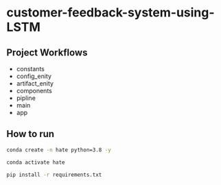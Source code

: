 # customer-feedback-system-using-LSTM

## Project Workflows
- constants
- config_enity
- artifact_enity
- components
- pipline
- main
- app

## How to run

```bash
conda create -n hate python=3.8 -y
```

```bash
conda activate hate
```

```bash
pip install -r requirements.txt
```